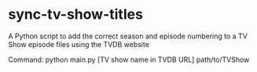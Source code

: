 # sync-tv-show-titles
A Python script to add the correct season and episode numbering to a TV Show episode files using the TVDB website

Command:
python main.py [TV show name in TVDB URL] path/to/TVShow